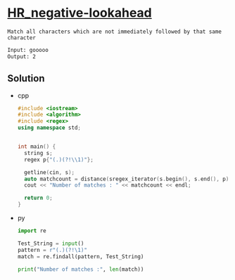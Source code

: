 # [HR_negative-lookahead](https://www.hackerrank.com/challenges/negative-lookahead)

```en
Match all characters which are not immediately followed by that same character
```

```txt
Input: gooooo
Output: 2
```

## Solution

* cpp

  ```cpp
  #include <iostream>
  #include <algorithm>
  #include <regex>
  using namespace std;


  int main() {
    string s;
    regex p{"(.)(?!\\1)"};

    getline(cin, s);
    auto matchcount = distance(sregex_iterator(s.begin(), s.end(), p), sregex_iterator());
    cout << "Number of matches : " << matchcount << endl;

    return 0;
  }
  ```

* py

  ```py
  import re

  Test_String = input()
  pattern = r"(.)(?!\1)"
  match = re.findall(pattern, Test_String)

  print("Number of matches :", len(match))
  ```
